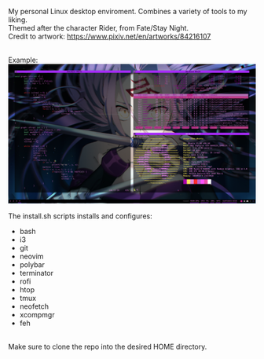 My personal Linux desktop enviroment. Combines a variety of tools to my liking.<br>
Themed after the character Rider, from Fate/Stay Night.<br>
Credit to artwork: https://www.pixiv.net/en/artworks/84216107<br><br>

Example:<br>
![Example](./GetImage.png)

The install.sh scripts installs and configures:
- bash
- i3
- git
- neovim
- polybar
- terminator
- rofi
- htop
- tmux
- neofetch
- xcompmgr
- feh
<br>
Make sure to clone the repo into the desired HOME directory.

